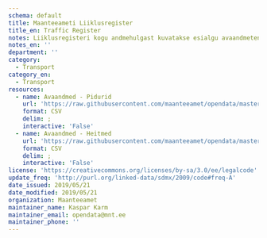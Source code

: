 ```yaml
---
schema: default
title: Maanteeameti Liiklusregister
title_en: Traffic Register
notes: Liiklusregisteri kogu andmehulgast kuvatakse esialgu avaandmetena tehnoülevaatuspunkti seadmete mõõtmistulemusi.
notes_en: ''
department: ''
category:
  - Transport
category_en:
  - Transport
resources:
  - name: Avaandmed - Pidurid
    url: 'https://raw.githubusercontent.com/maanteeamet/opendata/master/LIIKLUSREGISTER/t%C3%BCp_pidurid.csv'
    format: CSV
    delim: ;
    interactive: 'False'
  - name: Avaandmed - Heitmed
    url: 'https://raw.githubusercontent.com/maanteeamet/opendata/master/LIIKLUSREGISTER/t%C3%BCp_heitmed.csv'
    format: CSV
    delim: ;
    interactive: 'False'
license: 'https://creativecommons.org/licenses/by-sa/3.0/ee/legalcode'
update_freq: 'http://purl.org/linked-data/sdmx/2009/code#freq-A'
date_issued: 2019/05/21
date_modified: 2019/05/21
organization: Maanteeamet
maintainer_name: Kaspar Karm
maintainer_email: opendata@mnt.ee
maintainer_phone: ''
---
```

